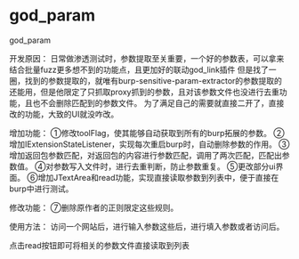 # god_param
god_param

开发原因：
日常做渗透测试时，参数提取至关重要，一个好的参数表，可以拿来结合批量fuzz更多想不到的功能点，且更加好的联动god_link插件
但是找了一圈，找到的参数提取的，就唯有burp-sensitive-param-extractor的参数提取的还能用，但是他限定了只抓取proxy抓到的参数，且对该参数文件也没进行去重功能，且也不会删除匹配到的参数文件。
为了满足自己的需要就直接二开了，直接改的功能，大致的UI就没咋改。


增加功能：
①修改toolFlag，使其能够自动获取到所有的burp拓展的参数。
②增加IExtensionStateListener，实现每次重启burp时，自动删除参数的作用。
③增加返回包参数匹配，对返回包的内容进行参数匹配，调用了两次匹配，匹配出参数值。
④对参数写入文件时，进行去重判断，防止参数重复。
⑤更改部分ui界面。
⑥增加JTextArea和read功能，实现直接读取参数到列表中，便于直接在burp中进行测试。


修改功能：
⑦删除原作者的正则限定这些规则。

使用方法：
访问一个网站后，进行输入参数这些后，进行填入参数或者访问后。

点击read按钮即可将相关的参数文件直接读取到列表
